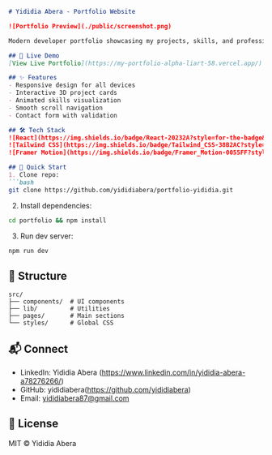
```markdown
# Yididia Abera - Portfolio Website

![Portfolio Preview](./public/screenshot.png)

Modern developer portfolio showcasing my projects, skills, and professional information.

## 🔗 Live Demo  
[View Live Portfolio](https://my-portfolio-alpha-liart-58.vercel.app/)  

## ✨ Features  
- Responsive design for all devices  
- Interactive 3D project cards  
- Animated skills visualization  
- Smooth scroll navigation  
- Contact form with validation  

## 🛠 Tech Stack  
![React](https://img.shields.io/badge/React-20232A?style=for-the-badge&logo=react&logoColor=61DAFB)  
![Tailwind CSS](https://img.shields.io/badge/Tailwind_CSS-38B2AC?style=for-the-badge&logo=tailwind-css&logoColor=white)  
![Framer Motion](https://img.shields.io/badge/Framer_Motion-0055FF?style=for-the-badge&logo=framer&logoColor=white)  

## 🚀 Quick Start  
1. Clone repo:  
```bash
git clone https://github.com/yididiabera/portfolio-yididia.git
```  
2. Install dependencies:  
```bash
cd portfolio && npm install
```  
3. Run dev server:  
```bash
npm run dev
```  

## 📂 Structure  
```
src/
├── components/  # UI components
├── lib/         # Utilities
├── pages/       # Main sections
└── styles/      # Global CSS
```

## 📬 Connect  
- LinkedIn: Yididia Abera (https://www.linkedin.com/in/yididia-abera-a78276266/)  
- GitHub: yididiabera(https://github.com/yididiabera)  
- Email: yididiabera87@gmail.com  

## 📝 License  
MIT © Yididia Abera
